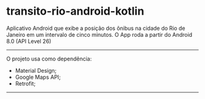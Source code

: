 # transito-rio-android-kotlin
Aplicativo Android que exibe a posição dos ônibus na cidade do Rio de Janeiro em um intervalo de cinco minutos.
O App roda a partir do Android 8.0 (API Level 26)

<hr>

O projeto usa como dependência:
- Material Design;
- Google Maps API;
- Retrofit;

<hr>

